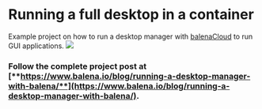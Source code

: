 # Running a full desktop in a container

Example project on how to run a desktop manager with [balenaCloud](https://balena.io) to run GUI applications.
![](https://raw.githubusercontent.com/balena-io-playground/x11-window-manager/master/img/dm.jpg)

### Follow the complete project post at [**https://www.balena.io/blog/running-a-desktop-manager-with-balena/**](https://www.balena.io/blog/running-a-desktop-manager-with-balena/).
